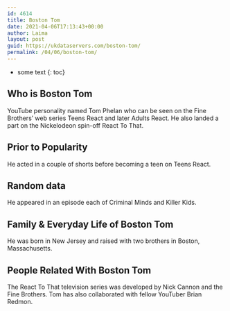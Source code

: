 ```yaml
---
id: 4614
title: Boston Tom
date: 2021-04-06T17:13:43+00:00
author: Laima
layout: post
guid: https://ukdataservers.com/boston-tom/
permalink: /04/06/boston-tom/
---
```


* some text
{: toc}


## Who is Boston Tom
                  
                  
                  
YouTube personality named Tom Phelan who can be seen on the Fine Brothers&#8217; web series Teens React and later Adults React. He also landed a part on the Nickelodeon spin-off React To That. 
                  
              
            
              
            
                
                
                
## Prior to Popularity
                  
                  
                  
He acted in a couple of shorts before becoming a teen on Teens React. 
                  
              
            
              
            
                
                
                
## Random data
                  
                  
                  
He appeared in an episode each of Criminal Minds and Killer Kids. 
                  
              
            
              
            
                
                
                
## Family & Everyday Life of Boston Tom
                  
                  
                  
He was born in New Jersey and raised with two brothers in Boston, Massachusetts. 
                  
              
            
              
            
                
                
                
## People Related With Boston Tom
                  
                  
                  
The React To That television series was developed by Nick Cannon and the Fine Brothers. Tom has also collaborated with fellow YouTuber Brian Redmon. 
                  
              
            
              
            
                
              
            
              
              
            
            
              
            
          
          
          